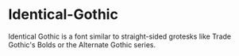 # Identical-Gothic
Identical Gothic is a font similar to straight-sided grotesks like Trade Gothic's Bolds or the Alternate Gothic series.
